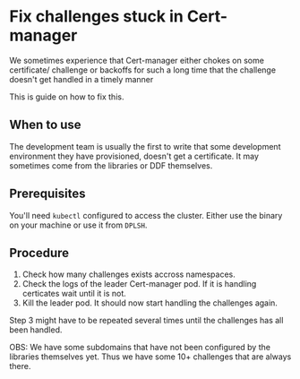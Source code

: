 # Fix challenges stuck in Cert-manager

We sometimes experience that Cert-manager either chokes on some certificate/
challenge or backoffs for such a long time that the challenge doesn't get
handled in a timely manner

This is guide on how to fix this.

## When to use

The development team is usually the first to write that some development
environment they have provisioned, doesn't get a certificate.
It may sometimes come from the libraries or DDF themselves.

## Prerequisites

You'll need `kubectl` configured to access the cluster. Either use the binary
on your machine or use it from `DPLSH`.

## Procedure

1. Check how many challenges exists accross namespaces.
2. Check the logs of the leader Cert-manager pod. If it is handling certicates
wait until it is not.
3. Kill the leader pod. It should now start handling the challenges again.

Step 3 might have to be repeated several times until the challenges has all
been handled.

OBS: We have some subdomains that have not been configured by the libraries
themselves yet. Thus we have some 10+ challenges that are always there.
